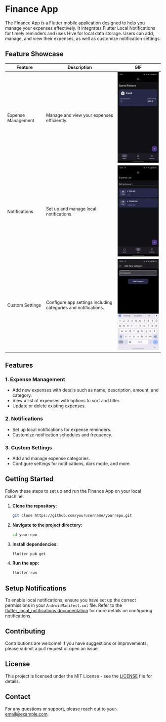 # Finance App

The Finance App is a Flutter mobile application designed to help you manage your expenses effectively. It integrates Flutter Local Notifications for timely reminders and uses Hive for local data storage. Users can add, manage, and view their expenses, as well as customize notification settings.

## Feature Showcase

| Feature                | Description                                      | GIF                                          |
|------------------------|--------------------------------------------------|----------------------------------------------|
| Expense Management     | Manage and view your expenses efficiently.      | ![Expense Management GIF](https://github.com/anujbarve/expense-tracker/blob/master/outputs/add_new.gif) |
| Notifications          | Set up and manage local notifications.          | ![Notifications GIF](https://github.com/anujbarve/expense-tracker/blob/master/outputs/sorting.gif) |
| Custom Settings        | Configure app settings including categories and notifications. | ![Settings GIF](https://github.com/anujbarve/expense-tracker/blob/master/outputs/settings_n_ui.gif) |

## Features

### 1. Expense Management

- Add new expenses with details such as name, description, amount, and category.
- View a list of expenses with options to sort and filter.
- Update or delete existing expenses.

### 2. Notifications

- Set up local notifications for expense reminders.
- Customize notification schedules and frequency.

### 3. Custom Settings

- Add and manage expense categories.
- Configure settings for notifications, dark mode, and more.

## Getting Started

Follow these steps to set up and run the Finance App on your local machine.

1. **Clone the repository:**

    ```bash
    git clone https://github.com/yourusername/yourrepo.git
    ```

2. **Navigate to the project directory:**

    ```bash
    cd yourrepo
    ```

3. **Install dependencies:**

    ```bash
    flutter pub get
    ```

4. **Run the app:**

    ```bash
    flutter run
    ```

## Setup Notifications

To enable local notifications, ensure you have set up the correct permissions in your `AndroidManifest.xml` file. Refer to the [flutter_local_notifications documentation](https://pub.dev/packages/flutter_local_notifications) for more details on configuring notifications.

## Contributing

Contributions are welcome! If you have suggestions or improvements, please submit a pull request or open an issue.

## License

This project is licensed under the MIT License - see the [LICENSE](LICENSE) file for details.

## Contact

For any questions or support, please reach out to [your-email@example.com](mailto:your-email@example.com).
